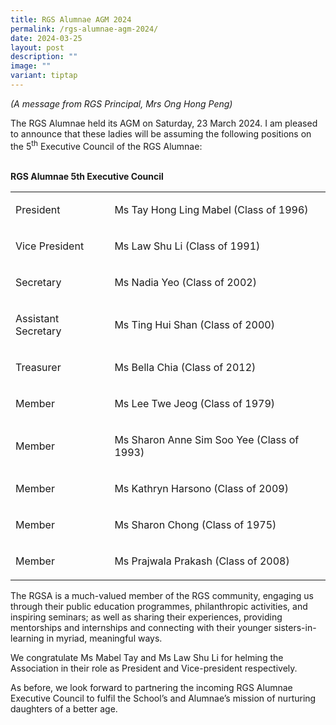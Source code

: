 ```yaml
---
title: RGS Alumnae AGM 2024
permalink: /rgs-alumnae-agm-2024/
date: 2024-03-25
layout: post
description: ""
image: ""
variant: tiptap
---
```

<p><em>(A message from RGS Principal, Mrs Ong Hong Peng)</em>
</p>
<p>The RGS Alumnae held its AGM on Saturday, 23 March 2024. I am pleased
to announce that these ladies will be assuming the following positions
on the 5<sup>th</sup> Executive Council of the RGS Alumnae:</p>
<p>
<br><strong>RGS Alumnae 5th Executive Council</strong>
</p>
<table>
<tbody>
<tr>
<td rowspan="1" colspan="1">
<p>President</p>
</td>
<td rowspan="1" colspan="1">
<p>Ms Tay Hong Ling Mabel (Class of 1996)</p>
</td>
</tr>
<tr>
<td rowspan="1" colspan="1">
<p>Vice President</p>
</td>
<td rowspan="1" colspan="1">
<p>Ms Law Shu Li (Class of 1991)</p>
</td>
</tr>
<tr>
<td rowspan="1" colspan="1">
<p>Secretary</p>
</td>
<td rowspan="1" colspan="1">
<p>Ms Nadia Yeo (Class of 2002)</p>
</td>
</tr>
<tr>
<td rowspan="1" colspan="1">
<p>Assistant Secretary</p>
</td>
<td rowspan="1" colspan="1">
<p>Ms Ting Hui Shan (Class of 2000)</p>
</td>
</tr>
<tr>
<td rowspan="1" colspan="1">
<p>Treasurer</p>
</td>
<td rowspan="1" colspan="1">
<p>Ms Bella Chia (Class of 2012)</p>
</td>
</tr>
<tr>
<td rowspan="1" colspan="1">
<p>Member</p>
</td>
<td rowspan="1" colspan="1">
<p>Ms Lee Twe Jeog (Class of 1979)</p>
</td>
</tr>
<tr>
<td rowspan="1" colspan="1">
<p>Member</p>
</td>
<td rowspan="1" colspan="1">
<p>Ms Sharon Anne Sim Soo Yee (Class of 1993)</p>
</td>
</tr>
<tr>
<td rowspan="1" colspan="1">
<p>Member</p>
</td>
<td rowspan="1" colspan="1">
<p>Ms Kathryn Harsono (Class of 2009)</p>
</td>
</tr>
<tr>
<td rowspan="1" colspan="1">
<p>Member</p>
</td>
<td rowspan="1" colspan="1">
<p>Ms Sharon Chong (Class of 1975)</p>
</td>
</tr>
<tr>
<td rowspan="1" colspan="1">
<p>Member</p>
</td>
<td rowspan="1" colspan="1">
<p>Ms Prajwala Prakash (Class of 2008)</p>
</td>
</tr>
</tbody>
</table>
<p>The RGSA is a much-valued member of the RGS community, engaging us through
their public education programmes, philanthropic activities, and inspiring
seminars; as well as sharing their experiences, providing mentorships and
internships and connecting with their younger sisters-in-learning in myriad,
meaningful ways.&nbsp;&nbsp;&nbsp;&nbsp;&nbsp;&nbsp;&nbsp;&nbsp;&nbsp;&nbsp;&nbsp;&nbsp;&nbsp;&nbsp;&nbsp;&nbsp;&nbsp;&nbsp;&nbsp;&nbsp;&nbsp;&nbsp;</p>
<p>We congratulate Ms Mabel Tay and Ms Law Shu Li for helming the Association
in their role as President and Vice-president respectively.</p>
<p>As before, we look forward to partnering the incoming RGS Alumnae Executive
Council to fulfil the School’s and Alumnae’s mission of nurturing daughters
of a better age.</p>